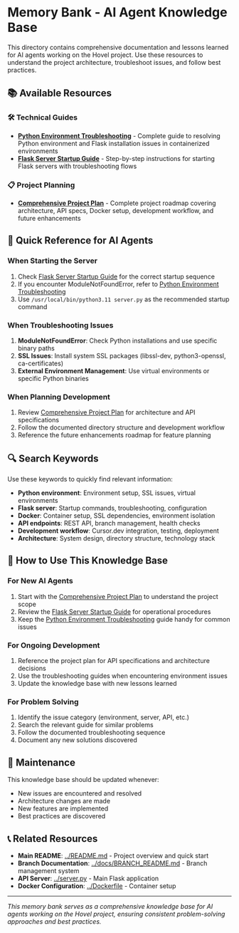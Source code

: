 # Memory Bank - AI Agent Knowledge Base

This directory contains comprehensive documentation and lessons learned for AI agents working on the Hovel project. Use these resources to understand the project architecture, troubleshoot issues, and follow best practices.

## 📚 Available Resources

### 🛠️ Technical Guides
- **[Python Environment Troubleshooting](python-environment-troubleshooting.md)** - Complete guide to resolving Python environment and Flask installation issues in containerized environments
- **[Flask Server Startup Guide](flask-server-startup-guide.md)** - Step-by-step instructions for starting Flask servers with troubleshooting flows

### 📋 Project Planning
- **[Comprehensive Project Plan](project-plan-comprehensive.md)** - Complete project roadmap covering architecture, API specs, Docker setup, development workflow, and future enhancements

## 🎯 Quick Reference for AI Agents

### When Starting the Server
1. Check [Flask Server Startup Guide](flask-server-startup-guide.md) for the correct startup sequence
2. If you encounter ModuleNotFoundError, refer to [Python Environment Troubleshooting](python-environment-troubleshooting.md)
3. Use `/usr/local/bin/python3.11 server.py` as the recommended startup command

### When Troubleshooting Issues
1. **ModuleNotFoundError**: Check Python installations and use specific binary paths
2. **SSL Issues**: Install system SSL packages (libssl-dev, python3-openssl, ca-certificates)
3. **External Environment Management**: Use virtual environments or specific Python binaries

### When Planning Development
1. Review [Comprehensive Project Plan](project-plan-comprehensive.md) for architecture and API specifications
2. Follow the documented directory structure and development workflow
3. Reference the future enhancements roadmap for feature planning

## 🔍 Search Keywords

Use these keywords to quickly find relevant information:

- **Python environment**: Environment setup, SSL issues, virtual environments
- **Flask server**: Startup commands, troubleshooting, configuration
- **Docker**: Container setup, SSL dependencies, environment isolation
- **API endpoints**: REST API, branch management, health checks
- **Development workflow**: Cursor.dev integration, testing, deployment
- **Architecture**: System design, directory structure, technology stack

## 📖 How to Use This Knowledge Base

### For New AI Agents
1. Start with the [Comprehensive Project Plan](project-plan-comprehensive.md) to understand the project scope
2. Review the [Flask Server Startup Guide](flask-server-startup-guide.md) for operational procedures
3. Keep the [Python Environment Troubleshooting](python-environment-troubleshooting.md) guide handy for common issues

### For Ongoing Development
1. Reference the project plan for API specifications and architecture decisions
2. Use the troubleshooting guides when encountering environment issues
3. Update the knowledge base with new lessons learned

### For Problem Solving
1. Identify the issue category (environment, server, API, etc.)
2. Search the relevant guide for similar problems
3. Follow the documented troubleshooting sequence
4. Document any new solutions discovered

## 🔄 Maintenance

This knowledge base should be updated whenever:
- New issues are encountered and resolved
- Architecture changes are made
- New features are implemented
- Best practices are discovered

## 📞 Related Resources

- **Main README**: [../README.md](../README.md) - Project overview and quick start
- **Branch Documentation**: [../docs/BRANCH_README.md](../docs/BRANCH_README.md) - Branch management system
- **API Server**: [../server.py](../server.py) - Main Flask application
- **Docker Configuration**: [../Dockerfile](../Dockerfile) - Container setup

---

*This memory bank serves as a comprehensive knowledge base for AI agents working on the Hovel project, ensuring consistent problem-solving approaches and best practices.* 